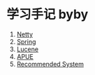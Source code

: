 学习手记
byby
==========
1. [Netty](netty/list.md)
2. [Spring](spring/index.md)
3. [Lucene](lucene/index.md)
4. [APUE](AUP2/index.md)
5. [Recommended System](rs/index.md)
